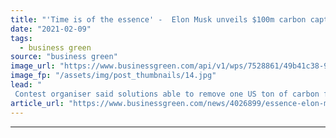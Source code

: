 ```yaml
---
title: "'Time is of the essence' -  Elon Musk unveils $100m carbon capture competition"
date: "2021-02-09"
tags: 
  - business green
source: "business green"
image_url: "https://www.businessgreen.com/api/v1/wps/7528861/49b41c38-95e5-4d13-99eb-adadf78560a1/12/elon-musk-185x114.jpg"
image_fp: "/assets/img/post_thumbnails/14.jpg"
lead: "
 Contest organiser said solutions able to remove one US ton of carbon from the air or ocean daily are eligible to enter the prize, which launches in April ..."
article_url: "https://www.businessgreen.com/news/4026899/essence-elon-musk-unveils-usd100m-carbon-capture-competition"
---
```


---
